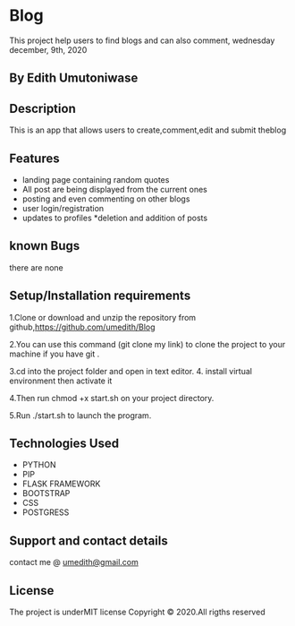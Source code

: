 # Blog

This project help users to find blogs and can also comment, wednesday december, 9th, 2020

## By Edith Umutoniwase

## Description

This is an app that allows users to create,comment,edit and submit theblog

## Features
- landing page containing random quotes
- All post are being displayed from the current ones
- posting and even commenting on other blogs
- user login/registration
- updates to profiles *deletion and addition of posts

## known Bugs

there are none

## Setup/Installation requirements

1.Clone or download and unzip the repository from github,https://github.com/umedith/Blog

2.You can use this command (git clone my link) to clone the project to your machine if you have git .

3.cd into the project folder and open in text editor. 4. install virtual environment then activate it

4.Then run chmod +x start.sh on your project directory.

5.Run ./start.sh to launch the program.

## Technologies Used

- PYTHON
- PIP
- FLASK FRAMEWORK
- BOOTSTRAP
- CSS
- POSTGRESS

## Support and contact details

contact me @ umedith@gmail.com

## License

The project is underMIT license Copyright © 2020.All rigths reserved